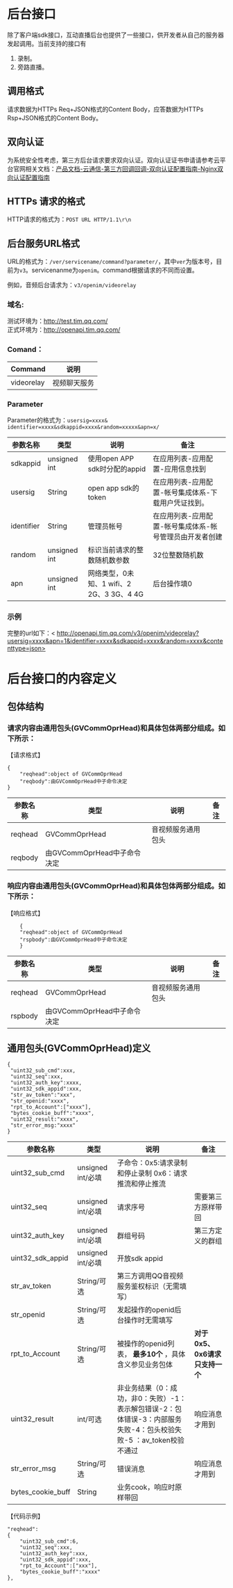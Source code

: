 # 后台接口

除了客户端sdk接口，互动直播后台也提供了一些接口，供开发者从自己的服务器发起调用。当前支持的接口有    

1. 录制。
2. 旁路直播。

## 调用格式

请求数据为HTTPs Req+JSON格式的Content Body，应答数据为HTTPs Rsp+JSON格式的Content Body。

## 双向认证
为系统安全性考虑，第三方后台请求要求双向认证。双向认证证书申请请参考云平台官网相关文档：[产品文档-云通信-第三方回调回调-双向认证配置指南-Nginx双向认证配置指南](/doc/product/269/Nginx双向认证配置指南)


## HTTPs 请求的格式
HTTP请求的格式为：`POST URL HTTP/1.1\r\n`

## 后台服务URL格式

URL的格式为：`/ver/servicename/command?parameter/`，其中`ver`为版本号，目前为`v3`。servicenanme为`openim`。command根据请求的不同而设置。

例如，音频后台请求为：`v3/openim/videorelay`

### 域名:

测试环境为：<http://test.tim.qq.com/><br/>
正式环境为：<http://openapi.tim.qq.com/>

### Comand：

| Command | 说明 |
|---------|---------|
| videorelay | 视频聊天服务 |

### Parameter

Parameter的格式为：`usersig=xxxx& identifier=xxxx&sdkappid=xxxx&random=xxxxx&apn=x/`

| 参数名称 | 类型 | 说明 | 备注 |
| --- | --- | --- | --- |
| sdkappid | unsigned int | 使用open APP sdk时分配的appid | 在应用列表-应用配置-应用信息找到 |
| usersig | String | open app sdk的token | 在应用列表-应用配置-帐号集成体系-下载用户凭证找到。 |
| identifier | String | 管理员帐号 | 在应用列表-应用配置-帐号集成体系-帐号管理员由开发者创建 |
| random | unsigned int | 标识当前请求的整数随机数参数 | 32位整数随机数 |
| apn | unsigned int | 网络类型，0未知、1  wifi、2 2G、3 3G、4 4G | 后台操作填0 |

### 示例
完整的url如下：<
http://openapi.tim.qq.com/v3/openim/videorelay?usersig=xxxx&apn=1&identifier=xxxx&sdkappid=xxxx&random=xxxx&contenttype=json>

# 后台接口的内容定义

## 包体结构
### 请求内容由通用包头(GVCommOprHead)和具体包体两部分组成。如下所示：

【请求格式】

	{
		"reqhead":object of GVCommOprHead
		"reqbody":由GVCommOprHead中子命令决定
	}

| 参数名称 | 类型 | 说明 | 备注 |
| --- | --- | --- | --- |
| reqhead | GVCommOprHead | 音视频服务通用包头 |   |
| reqbody | 由GVCommOprHead中子命令决定 |   |   |    |
### 响应内容由通用包头(GVCommOprHead)和具体包体两部分组成。如下所示：
【响应格式】

		{
		"reqhead":object of GVCommOprHead
		"rspbody":由GVCommOprHead中子命令决定
		}

| 参数名称 | 类型 | 说明 | 备注 |
| --- | --- | --- | --- |
| reqhead | GVCommOprHead | 音视频服务通用包头 |   |
| rspbody | 由GVCommOprHead中子命令决定 |   |    |   |

## 通用包头(GVCommOprHead)定义

	{
	 "uint32_sub_cmd":xxx,
	 "uint32_seq":xxx,
	 "uint32_auth_key":xxxx,
	 "uint32_sdk_appid":xxx,
	 "str_av_token":"xxx",
	 "str_openid:"xxxx",
	 "rpt_to_Account":["xxxx"],
	 "bytes_cookie_buff":"xxxx",
	 "uint32_result:"xxxx",
	 "str_error_msg:"xxxx"
	}

| 参数名称 | 类型 | 说明 | 备注 |
| --- | --- | --- | --- |
| uint32_sub_cmd | unsigned int/必填 | 子命令：0x5:请求录制和停止录制 0x6：请求推流和停止推流 |   |
| uint32_seq | unsigned int/必填 | 请求序号 | 需要第三方原样带回 |
| uint32_auth_key | unsigned int/必填 | 群组号码 | 第三方定义的群组 |
| uint32_sdk_appid | unsigned int/必填 | 开放sdk appid |   |
| str_av_token | String/可选 | 第三方调用QQ音视频服务鉴权标识（无需填写）  |   |
| str_openid | String/可选 | 发起操作的openid后台操作时无需填写 |   |
| rpt_to_Account | String/可选 | 被操作的openid列表， **最多10个** ，具体含义参见业务包体 | **对于0x5、0x6请求只支持一个** |
| uint32_result | int/可选 | 非业务结果（0：成功，非0：失败）-1：表示解包错误-2：包体错误-3：内部服务失败-4：包头校验失败-5 ：av_token校验不通过 | 响应消息才用到 |
| str_error_msg | String/可选 | 错误消息 | 响应消息才用到 |
| bytes_cookie_buff | String | 业务cook，响应时原样带回 |   |

【代码示例】

	"reqhead":
	{
		"uint32_sub_cmd":6,
		"uint32_seq":xxx,
		"uint32_auth_key":xxx,
		"uint32_sdk_appid":xxx,
		"rpt_to_Account":["xxx"],
		"bytes_cookie_buff":"xxxx"
	},
